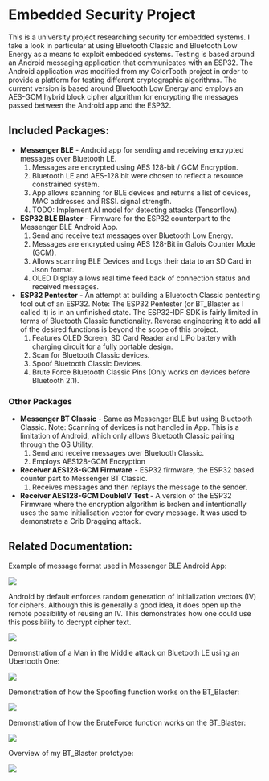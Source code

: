# Embedded Security Project
This is a university project researching security for embedded systems. I take a look in particular at using Bluetooth Classic and Bluetooth Low Energy as a means to exploit embedded systems. Testing is based around an Android messaging application that communicates with an ESP32. The Android application was modified from my ColorTooth project in order to provide a platform for testing different cryptographic algorithms. The current version is based around Bluetooth Low Energy and employs an AES-GCM hybrid block cipher algorithm for encrypting the messages passed between the Android app and the ESP32.

## Included Packages:
* **Messenger BLE** - Android app for sending and receiving encrypted messages over Bluetooth LE.
	1. Messages are encrypted using AES 128-bit / GCM Encryption.
	1. Bluetooth LE and AES-128 bit were chosen to reflect a resource constrained system.
	1. App allows scanning for BLE devices and returns a list of devices, MAC addresses and RSSI. signal strength.
	1. TODO: Implement AI model for detecting attacks (Tensorflow).
* **ESP32 BLE Blaster** - Firmware for the ESP32 counterpart to the Messenger BLE Android App.
	1. Send and receive text messages over Bluetooth Low Energy.
	1. Messages are encrypted using AES 128-Bit in Galois Counter Mode (GCM).
	1. Allows scanning BLE Devices and Logs their data to an SD Card in Json format.
	1. OLED Display allows real time feed back of connection status and received messages.
* **ESP32 Pentester** - An attempt at building a Bluetooth Classic pentesting tool out of an ESP32. Note: The ESP32 Pentester (or BT_Blaster as I called it) is in an unfinished state. The ESP32-IDF SDK is fairly limited in terms of Bluetooth Classic functionality. Reverse engineering it to add all of the desired functions is beyond the scope of this project.
	1. Features OLED Screen, SD Card Reader and LiPo battery with charging circuit for a fully portable design.
	1. Scan for Bluetooth Classic devices.
	1. Spoof Bluetooth Classic Devices.
	1. Brute Force Bluetooth Classic Pins (Only works on devices before Bluetooth 2.1).
	
### Other Packages
* **Messenger BT Classic** - Same as Messenger BLE but using Bluetooth Classic. Note: Scanning of devices is not handled in App. This is a limitation of Android, which only allows Bluetooth Classic pairing through the OS Utility.
	1. Send and receive messages over Bluetooth Classic.
	1. Employs AES128-GCM Encryption
* **Receiver AES128-GCM Firmware** - ESP32 firmware, the ESP32 based counter part to Messenger BT Classic.
	1. Receives messages and then replays the message to the sender.
* **Receiver AES128-GCM DoubleIV Test** - A version of the ESP32 Firmware where the encryption algorithm is broken and intentionally uses the same initialisation vector for every message. It was used to demonstrate a Crib Dragging attack.
	
## Related Documentation:

Example of message format used in Messenger BLE Android App:

![](Presentation_Assets/AES-GCM_Message_Format.png)

Android by default enforces random generation of initialization vectors (IV) for ciphers. Although this is generally a good idea, it does open up the remote possibility of reusing an IV. This demonstrates how one could use this possibility to decrypt cipher text. 

![](Presentation_Assets/KPAttack_Diagram.png)

Demonstration of a Man in the Middle attack on Bluetooth LE using an Ubertooth One:

![](Presentation_Assets/BLE_ManInTheMiddle.png)

Demonstration of how the Spoofing function works on the BT_Blaster:

![](Presentation_Assets/BT_Classic_Spoofing.png)

Demonstration of how the BruteForce function works on the BT_Blaster:

![](Presentation_Assets/BT_Classic_BruteForce.png)

Overview of my BT_Blaster prototype:

![](Presentation_Assets/BT_Blaster_Presentation.png)
